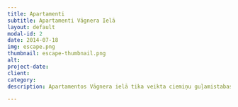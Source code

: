 ```yaml
---
title: Apartamenti
subtitle: Apartamenti Vāgnera Ielā
layout: default
modal-id: 2
date: 2014-07-18
img: escape.png
thumbnail: escape-thumbnail.png
alt: 
project-date: 
client: 
category:
description: Apartamentos Vāgnera ielā tika veikta ciemiņu guļamistabas un vannasistabas pārbūve. Guļamistabas grīdā tika ieklāts ozolkoka parkets uz sienas dekoratīvais krāsojums. Meta gulta, Eicholtz atpūtas krēsli, Kare mēbeles. Vannaistabā augstvērtīga santehnika – Flaminia WC, Terzani apgaismojums, Mirage flīzes (Travertīns) kombinācijā ar Formosa mozaīku. 

---
```

